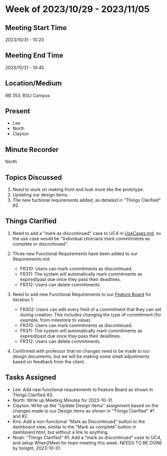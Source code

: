 # Week of 2023/10/29 - 2023/11/05

## Meeting Start Time

2023/10/31 - 10:20

## Meeting End Time

2023/10/31 - 10:45

## Location/Medium

RB 353, BSU Campus

## Present

- Lee
- North
- Clayton

## Minute Recorder

North

## Topics Discussed

1. Need to work on making front end look more like the prototype.
2. Updating our design items.
3. The new fuctional requirements added, as detailed in "Things Clarified" #2.

## Things Clarified

1. Need to add a "mark as discontinued" case to UC4 in [UseCases.md]("https://github.com/lee-blake/CME-Commitment-to-Change/blob/master/Design/UseCases.md"), so the use case would be "Individual clinicians mark commitments as complete or discontinued".

2. Three new Functional Requirements have been added to our Requirements.md:

   - FR310: Users can mark commitments as discontinued.
   - FR311: The system will automatically mark commitments as expired/past due once they pass their deadlines.
   - FR312: Users can delete commitments.

3. Need to add new Functional Requirements to our [Feature Board]("https://github.com/users/lee-blake/projects/1/views/1") for iteration 1:

   - FR302: Users can edit every field of a commitment that they can set during creation. This includes changing the type of commitment (for example, from milestone to value).
   - FR310: Users can mark commitments as discontinued.
   - FR311: The system will automatically mark commitments as expired/past due once they pass their deadlines.
   - FR312: Users can delete commitments.

4. Confirmed with professor that no changes need to be made to our design documents, but we will be making some small adjustments based on feedback from the client.

## Tasks Assigned

- Lee: Add new functional requirements to Feature Board as shown in Things Clarified #3.
- North: Write up Meeting Minutes for 2023-10-31.
- Clayton: Write up the "Update Design Items" assignment based on the changes made to our Design items as shown in "Things Clarified" #1 and #2.
- Kris: Add a non-functional "Mark as Discontinued" button to the dashboard view, similar to the "Mark as complete" button in dashboard.html, but without a link to anything.
- Noah: "Things Clarified" #1: Add a "mark as discontinued" case to UC4, and setup When2Meet for team meeting this week. NEEDS TO BE DONE by tonight, 2023-10-31.
